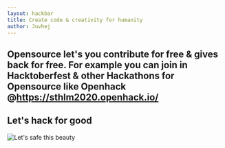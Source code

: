 ```yaml
---
layout: hackbar
title: Create code & creativity for humanity
author: Juvhej
---
```


<!-- Your MESSAGE on open source-->
Opensource let's you contribute for free & gives back for free. 
For example you can join in Hacktoberfest & other Hackathons for Opensource 
like Openhack @https://sthlm2020.openhack.io/ 
---

## Let's hack for good

![Let's safe this beauty]({{site.baseurl}}/assets/images/<Juvhej>.jpg)
